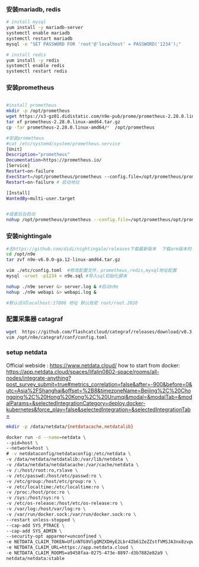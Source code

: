 


### 安装mariadb, redis
```bash
# install mysql
yum install -y mariadb-server
systemctl enable mariadb
systemctl restart mariadb
mysql -e "SET PASSWORD FOR 'root'@'localhost' = PASSWORD('1234');"

# install redis
yum install -y redis
systemctl enable redis
systemctl restart redis
```

### 安装prometheus
```bash

#install prometheus
mkdir -p /opt/prometheus
wget https://s3-gz01.didistatic.com/n9e-pub/prome/prometheus-2.28.0.linux-amd64.tar.gz -O prometheus-2.28.0.linux-amd64.tar.gz
tar xf prometheus-2.28.0.linux-amd64.tar.gz
cp -far prometheus-2.28.0.linux-amd64/*  /opt/prometheus

#安装prometheus
#cat /etc/systemd/system/prometheus.service
[Unit]
Description="prometheus"
Documentation=https://prometheus.io/
[Service]    
Restart=on-failure
ExecStart=/opt/prometheus/prometheus --config.file=/opt/prometheus/prometheus.yml  --storage.tsdb.retention=30d --log.level=info --storage.tsdb.path=/opt/prometheus/data --web.enable-lifecycle --enable-feature=remote-write-receiver --query.lookback-delta=2m
Restart=on-failure # 启动地址

[Install]
WantedBy=multi-user.target


#或者后台启动
nohup /opt/prometheus/prometheus --config.file=/opt/prometheus/opt/prometheus/prometheus.yml --storage.tsdb.path=/opt/prometheus/data/ > /opt/prometheus/prometheus.log 2>&1 &

```

### 安装nightingale
```bash
#去https://github.com/didi/nightingale/releases下载最新版本  下载arm版本的
cd /opt/n9e
tar zvf n9e-v6.0.0-ga.12-linux-amd64.tar.gz

vim ./etc/config.toml  #修改配置文件，prometheus,redis,mysql地址配置
mysql -uroot -p1234 < n9e.sql #导入sql初始化脚本

nohup ./n9e server &> server.log & #启动n9e
nohup ./n9e webapi &> webapi.log &

#默认访问localhost:17000 地址 默认账密 root/root.2020
```

### 配置采集器 catagraf
```bash
wget  https://github.com/flashcatcloud/categraf/releases/download/v0.3.16/categraf-v0.3.16-linux-amd64.tar.gz
vim /opt/n9e/categraf/conf/config.toml

```


### setup netdata
Official webside : https://www.netdata.cloud/
how to start from docker:  https://app.netdata.cloud/spaces/lifalin0802-space/rooms/all-nodes/integrate-anything?post_survey_submit=true#metrics_correlation=false&after=-900&before=0&utc=Asia%2FShanghai&offset=%2B8&timezoneName=Beijing%2C%20Chongqing%2C%20Hong%20Kong%2C%20Urumqi&modal=&modalTab=&modalParams=&selectedIntegrationCategory=deploy.docker-kubernetes&force_play=false&selectedIntegration=&selectedIntegrationTab=
```bash
mkdir -p /data/netdata/{netdatacache,netdatalib}

docker run -d --name=netdata \
--pid=host \
--network=host \
# -v netdataconfig/netdataconfig:/etc/netdata \
-v /data/netdata/netdatalib:/var/lib/netdata \
-v /data/netdata/netdatacache:/var/cache/netdata \
-v /:/host/root:ro,rslave \
-v /etc/passwd:/host/etc/passwd:ro \
-v /etc/group:/host/etc/group:ro \
-v /etc/localtime:/etc/localtime:ro \
-v /proc:/host/proc:ro \
-v /sys:/host/sys:ro \
-v /etc/os-release:/host/etc/os-release:ro \
-v /var/log:/host/var/log:ro \
-v /var/run/docker.sock:/var/run/docker.sock:ro \
--restart unless-stopped \
--cap-add SYS_PTRACE \
--cap-add SYS_ADMIN \
--security-opt apparmor=unconfined \
-e NETDATA_CLAIM_TOKEN=UfinNTG9VlgQMZXDHyE2Lbr4Ib61ZeZZstfVMSJA3nx8zvpwGSazAz6gQqeMfboX-VwUV_4uyuMNnbViqPSfo7th7AQ22W1NUJm9T2YX2Erx74rnOh-hQt3zbP2NsmoUOmCGpMw \
-e NETDATA_CLAIM_URL=https://app.netdata.cloud \
-e NETDATA_CLAIM_ROOMS=a9458faa-0275-473e-8897-d3b7882e82a9 \
netdata/netdata:stable

```
